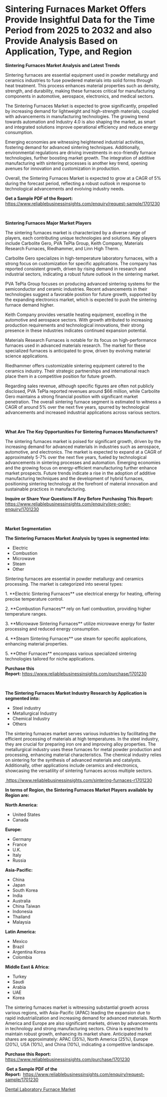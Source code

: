 <p><h1>Sintering Furnaces Market Offers Provide Insightful Data for the Time Period from 2025 to 2032 and also Provide Analysis Based on Application, Type, and Region</h1></p><p><strong>Sintering Furnaces Market Analysis and Latest Trends</strong></p>
<p><p>Sintering furnaces are essential equipment used in powder metallurgy and ceramics industries to fuse powdered materials into solid forms through heat treatment. This process enhances material properties such as density, strength, and durability, making these furnaces critical for manufacturing components in automotive, aerospace, electronics, and medical sectors. </p><p>The Sintering Furnaces Market is expected to grow significantly, propelled by increasing demand for lightweight and high-strength materials, coupled with advancements in manufacturing technologies. The growing trend towards automation and Industry 4.0 is also shaping the market, as smart and integrated solutions improve operational efficiency and reduce energy consumption.</p><p>Emerging economies are witnessing heightened industrial activities, fostering demand for advanced sintering techniques. Additionally, environmental regulations are driving investments in eco-friendly furnace technologies, further boosting market growth. The integration of additive manufacturing with sintering processes is another key trend, opening avenues for innovation and customization in production.</p><p>Overall, the Sintering Furnaces Market is expected to grow at a CAGR of 5% during the forecast period, reflecting a robust outlook in response to technological advancements and evolving industry needs.</p></p>
<p><strong>Get a Sample PDF of the Report:&nbsp;</strong> <a href="https://www.reliablebusinessinsights.com/enquiry/request-sample/1701230?utm_campaign=1119&utm_medium=2&utm_source=Github&utm_content=ia&utm_term=09012025&utm_id=sintering-furnaces">https://www.reliablebusinessinsights.com/enquiry/request-sample/1701230</a></p>
<p>&nbsp;</p>
<p><strong>Sintering Furnaces Major Market Players</strong></p>
<p><p>The sintering furnaces market is characterized by a diverse range of players, each contributing unique technologies and solutions. Key players include Carbolite Gero, PVA TePla Group, Keith Company, Materials Research Furnaces, Riedhammer, and Linn High Therm.</p><p>Carbolite Gero specializes in high-temperature laboratory furnaces, with a strong focus on customization for specific applications. The company has reported consistent growth, driven by rising demand in research and industrial sectors, indicating a robust future outlook in the sintering market.</p><p>PVA TePla Group focuses on producing advanced sintering systems for the semiconductor and ceramic industries. Recent advancements in their technologies suggest a favorable position for future growth, supported by the expanding electronics market, which is expected to push the sintering furnace demand higher.</p><p>Keith Company provides versatile heating equipment, excelling in the automotive and aerospace sectors. With growth attributed to increasing production requirements and technological innovations, their strong presence in these industries indicates continued expansion potential.</p><p>Materials Research Furnaces is notable for its focus on high-performance furnaces used in advanced materials research. The market for these specialized furnaces is anticipated to grow, driven by evolving material science applications.</p><p>Riedhammer offers customizable sintering equipment catered to the ceramics industry. Their strategic partnerships and international reach place them in a competitive position for future growth.</p><p>Regarding sales revenue, although specific figures are often not publicly disclosed, PVA TePla reported revenues around $66 million, while Carbolite Gero maintains a strong financial position with significant market penetration. The overall sintering furnace segment is estimated to witness a CAGR of around 5% over the next five years, spurred by technological advancements and increased industrial applications across various sectors.</p></p>
<p>&nbsp;</p>
<p><strong>What Are The Key Opportunities For Sintering Furnaces Manufacturers?</strong></p>
<p><p>The sintering furnaces market is poised for significant growth, driven by the increasing demand for advanced materials in industries such as aerospace, automotive, and electronics. The market is expected to expand at a CAGR of approximately 5-7% over the next five years, fueled by technological advancements in sintering processes and automation. Emerging economies and the growing focus on energy-efficient manufacturing further enhance market prospects. Future trends indicate a rise in the adoption of additive manufacturing techniques and the development of hybrid furnaces, positioning sintering technology at the forefront of material innovation and sustainable practices in manufacturing.</p></p>
<p><strong>Inquire or Share Your Questions If Any Before Purchasing This Report:</strong> <a href="https://www.reliablebusinessinsights.com/enquiry/pre-order-enquiry/1701230?utm_campaign=1119&utm_medium=2&utm_source=Github&utm_content=ia&utm_term=09012025&utm_id=sintering-furnaces">https://www.reliablebusinessinsights.com/enquiry/pre-order-enquiry/1701230</a></p>
<p>&nbsp;</p>
<p><strong>Market Segmentation</strong></p>
<p><strong>The Sintering Furnaces Market Analysis by types is segmented into:</strong></p>
<p><ul><li>Electric</li><li>Combustion</li><li>Microwave</li><li>Steam</li><li>Other</li></ul></p>
<p><p>Sintering furnaces are essential in powder metallurgy and ceramics processing. The market is categorized into several types: </p><p>1. **Electric Sintering Furnaces** use electrical energy for heating, offering precise temperature control.</p><p>2. **Combustion Furnaces** rely on fuel combustion, providing higher temperature ranges. </p><p>3. **Microwave Sintering Furnaces** utilize microwave energy for faster processing and reduced energy consumption. </p><p>4. **Steam Sintering Furnaces** use steam for specific applications, enhancing material properties. </p><p>5. **Other Furnaces** encompass various specialized sintering technologies tailored for niche applications.</p></p>
<p><strong>Purchase this Report:&nbsp;</strong><a href="https://www.reliablebusinessinsights.com/purchase/1701230?utm_campaign=1119&utm_medium=2&utm_source=Github&utm_content=ia&utm_term=09012025&utm_id=sintering-furnaces">https://www.reliablebusinessinsights.com/purchase/1701230</a></p>
<p>&nbsp;</p>
<p><strong>The Sintering Furnaces Market Industry Research by Application is segmented into:</strong></p>
<p><ul><li>Steel industry</li><li>Metallurgical Industry</li><li>Chemical Industry</li><li>Others</li></ul></p>
<p><p>The sintering furnaces market serves various industries by facilitating the efficient processing of materials at high temperatures. In the steel industry, they are crucial for preparing iron ore and improving alloy properties. The metallurgical industry uses these furnaces for metal powder production and processing, enhancing material characteristics. The chemical industry relies on sintering for the synthesis of advanced materials and catalysts. Additionally, other applications include ceramics and electronics, showcasing the versatility of sintering furnaces across multiple sectors.</p></p>
<p><a href="https://www.reliablebusinessinsights.com/sintering-furnaces-r1701230?utm_campaign=1119&utm_medium=2&utm_source=Github&utm_content=ia&utm_term=09012025&utm_id=sintering-furnaces">&nbsp;https://www.reliablebusinessinsights.com/sintering-furnaces-r1701230</a></p>
<p><strong>In terms of Region, the Sintering Furnaces Market Players available by Region are:</strong></p>
<p>
    <p> <strong> North America: </strong>
        <ul>
            <li>United States</li>
            <li>Canada</li>
        </ul>
        </p> 
    <p> <strong> Europe: </strong>
        <ul>
            <li>Germany</li>
            <li>France</li>
            <li>U.K.</li>
            <li>Italy</li>
            <li>Russia</li>
        </ul>
        </p> 
    <p> <strong> Asia-Pacific: </strong>
        <ul>
            <li>China</li>
            <li>Japan</li>
            <li>South Korea</li>
            <li>India</li>
            <li>Australia</li>
            <li>China Taiwan</li>
            <li>Indonesia</li>
            <li>Thailand</li>
            <li>Malaysia</li>
        </ul>
        </p> 
    <p> <strong> Latin America: </strong>
        <ul>
            <li>Mexico</li>
            <li>Brazil</li>
            <li>Argentina Korea</li>
            <li>Colombia</li>
        </ul>
        </p> 
    <p> <strong> Middle East & Africa: </strong>
        <ul>
            <li>Turkey</li>
            <li>Saudi</li>
            <li>Arabia</li>
            <li>UAE</li>
            <li>Korea</li>
        </ul>
    </p>
    </p>
<p><p>The sintering furnaces market is witnessing substantial growth across various regions, with Asia-Pacific (APAC) leading the expansion due to rapid industrialization and increasing demand for advanced materials. North America and Europe are also significant markets, driven by advancements in technology and strong manufacturing sectors. China is expected to maintain robust growth, enhancing its market share. Anticipated market shares are approximately: APAC (35%), North America (25%), Europe (20%), USA (10%), and China (10%), indicating a competitive landscape.</p></p>
<p><strong>Purchase this Report: </strong><a href="https://www.reliablebusinessinsights.com/purchase/1701230?utm_campaign=1119&utm_medium=2&utm_source=Github&utm_content=ia&utm_term=09012025&utm_id=sintering-furnaces">https://www.reliablebusinessinsights.com/purchase/1701230</a></p>
<p>&nbsp;<strong>Get a Sample PDF of the Report:&nbsp;&nbsp;</strong><a href="https://www.reliablebusinessinsights.com/enquiry/request-sample/1701230?utm_campaign=1119&utm_medium=2&utm_source=Github&utm_content=ia&utm_term=09012025&utm_id=sintering-furnaces">https://www.reliablebusinessinsights.com/enquiry/request-sample/1701230</a></p>
<p><strong></strong></p>
<p><p><a href="https://github.com/arnoldannice0/Market-Research-Report-List-1/blob/main/dental-laboratory-furnace-market.md?utm_campaign=1119&utm_medium=2&utm_source=Github&utm_content=ia&utm_term=09012025&utm_id=sintering-furnaces">Dental Laboratory Furnace Market</a></p></p>